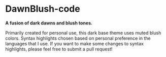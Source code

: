 # DawnBlush-code

**A fusion of dark dawns and blush tones.**

Primarily created for personal use, this dark base theme uses muted blush colors. Syntax highlights chosen based on personal preference in the languages that I use. If you want to make some changes to syntax highlights, please feel free to submit a pull request!
